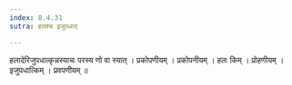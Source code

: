 ```yaml
---
index: 8.4.31
sutra: हलश्च इजुपधात्

---
```

 हलादेरिजुपधात्कृन्नस्याचः परस्य णो वा स्यात् । प्रकोपणीयम् । प्रकोपनीयम् । हलः किम् । प्रोहणीयम् । इजुपधात्किम् । प्रवपणीयम् ॥ 